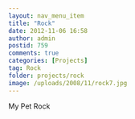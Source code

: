 ```yaml
---
layout: nav_menu_item
title: "Rock"
date: 2012-11-06 16:58
author: admin
postid: 759
comments: true
categories: [Projects]
tag: Rock
folder: projects/rock
image: /uploads/2008/11/rock7.jpg
---
```

My Pet Rock

